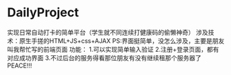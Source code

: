# DailyProject
实现日常自动打卡的简单平台（学生就不同连续打健康码的偷懒神奇）
涉及技术：原生手搓的HTML+JS+css+AJAX
PS:界面挺简单，没怎么涉及，主要是朋友叫我帮忙写的前端页面
功能：
1.可以实现简单输入验证
2.注册+登录页面，都有对应成功界面
3.不过后台的服务得看那位朋友有没有继续租那个服务器了
PEACE!!!
